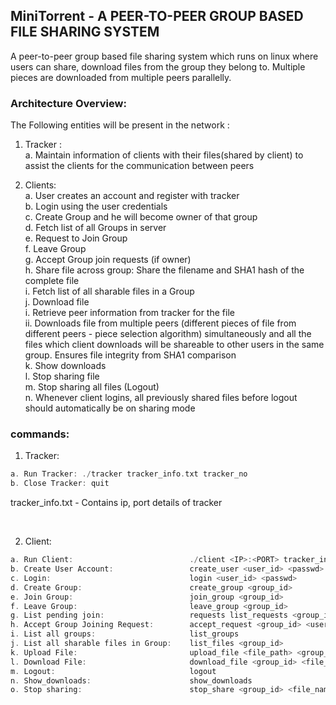 ## MiniTorrent - A PEER-TO-PEER GROUP BASED FILE SHARING SYSTEM

A peer-to-peer group based file sharing system which runs on linux where users can share, download files from the group they belong to. Multiple pieces are downloaded from multiple peers parallelly.


### Architecture Overview:
The Following entities will be present in the network :
1. Tracker : <br/>
a. Maintain information of clients with their files(shared by client) to assist the
clients for the communication between peers

2. Clients: <br/>
a. User creates an account and register with tracker <br/>
b. Login using the user credentials <br/>
c. Create Group and he will become owner of that group <br/>
d. Fetch list of all Groups in server <br/>
e. Request to Join Group <br/>
f. Leave Group <br/>
g. Accept Group join requests (if owner) <br/>
h. Share file across group: Share the filename and SHA1 hash of the complete file <br/>
i. Fetch list of all sharable files in a Group <br/>
j. Download file <br/>
    i. Retrieve peer information from tracker for the file <br/>
    ii. Downloads file from multiple peers (different pieces of file from different peers - piece selection algorithm) simultaneously and all the files which client downloads will be shareable to other users in the same group. Ensures file integrity from SHA1 comparison <br/>
k. Show downloads <br/>
l. Stop sharing file <br/>
m. Stop sharing all files (Logout) <br/>
n. Whenever client logins, all previously shared files before logout should
automatically be on sharing mode <br/>

### commands:

1. Tracker:
```c++
a. Run Tracker: ./tracker tracker_info.txt tracker_no
b. Close Tracker: quit
```

tracker_info.txt - Contains ip, port details of tracker


<br/>

2. Client:
```c++
a. Run Client:                          ./client <IP>:<PORT> tracker_info.txt
b. Create User Account:                 create_user <user_id> <passwd>
c. Login:                               login <user_id> <passwd>
d. Create Group:                        create_group <group_id>
e. Join Group:                          join_group <group_id>
f. Leave Group:                         leave_group <group_id>
g. List pending join:                   requests list_requests <group_id>
h. Accept Group Joining Request:        accept_request <group_id> <user_id>
i. List all groups:                     list_groups
j. List all sharable files in Group:    list_files <group_id>
k. Upload File:                         upload_file <file_path> <group_id>
l. Download File:                       download_file <group_id> <file_name> <destination_path>
m. Logout:                              logout
n. Show_downloads:                      show_downloads
o. Stop sharing:                        stop_share <group_id> <file_name>
```


